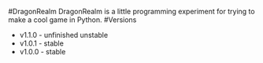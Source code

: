 #DragonRealm
DragonRealm is a little programming experiment for trying to make a cool game in Python.
#Versions
* v1.1.0 - unfinished unstable
* v1.0.1 - stable
* v1.0.0 - stable